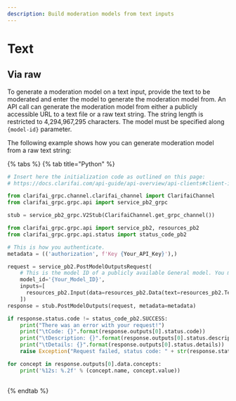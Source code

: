 ```yaml
---
description: Build moderation models from text inputs
---
```


# Text

## Via raw

To generate a moderation model on a text input, provide the text to be moderated and enter the model to generate the moderation model from. An API call can generate the moderation model from either a publicly accessible URL to a text file or a raw text string. The string length is restricted to 4,294,967,295 characters. The model must be specified along `{model-id}` parameter.

The following example shows how you can generate moderation model from a raw text string:

{% tabs %}
{% tab title="Python" %}
```python
# Insert here the initialization code as outlined on this page:
# https://docs.clarifai.com/api-guide/api-overview/api-clients#client-installation-instructions

from clarifai_grpc.channel.clarifai_channel import ClarifaiChannel
from clarifai_grpc.grpc.api import service_pb2_grpc

stub = service_pb2_grpc.V2Stub(ClarifaiChannel.get_grpc_channel())

from clarifai_grpc.grpc.api import service_pb2, resources_pb2
from clarifai_grpc.grpc.api.status import status_code_pb2

# This is how you authenticate.
metadata = (('authorization', f'Key {Your_API_Key}'),)

request = service_pb2.PostModelOutputsRequest(
    # This is the model ID of a publicly available General model. You may use any other public or custom model ID.
    model_id='{Your_Model_ID}',
    inputs=[
      resources_pb2.Input(data=resources_pb2.Data(text=resources_pb2.Text(raw='burninhellyounarcissistsonofabitchmotherfuckeriatiredofyourshit')))
    ])
response = stub.PostModelOutputs(request, metadata=metadata)

if response.status.code != status_code_pb2.SUCCESS:
    print("There was an error with your request!")
    print("\tCode: {}".format(response.outputs[0].status.code))
    print("\tDescription: {}".format(response.outputs[0].status.description))
    print("\tDetails: {}".format(response.outputs[0].status.details))
    raise Exception("Request failed, status code: " + str(response.status.code))

for concept in response.outputs[0].data.concepts:
    print('%12s: %.2f' % (concept.name, concept.value))
 
```
{% endtab %}

